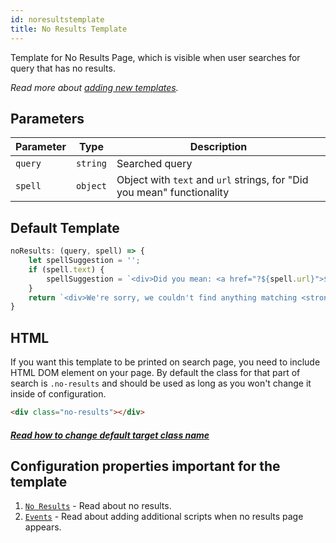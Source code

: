 ```yaml
---
id: noresultstemplate
title: No Results Template
---
```


Template for No Results Page, which is visible when user searches for query that has no results.

_Read more about [adding new templates](2-templates-0-overview.md#adding-new-templates)._

## Parameters
| Parameter 	  | Type 	     | Description |
|-------------	|----------- |--------------	|
| `query` | `string` | Searched query |
| `spell` | `object` | Object with `text` and `url` strings, for "Did you mean" functionality |

## Default Template

```js
noResults: (query, spell) => {
    let spellSuggestion = '';
    if (spell.text) {
        spellSuggestion = `<div>Did you mean: <a href="?${spell.url}">${spell.text}</a>?</div>`;
    }
    return `<div>We're sorry, we couldn't find anything matching <strong>${query}</strong>.</div>${spellSuggestion}`;
}
```

## HTML

If you want this template to be printed on search page, you need to include HTML DOM element on your page. By default the class for that part of search is `.no-results` and should be used as long as you won't change it inside of configuration.

```html
<div class="no-results"></div>
```

##### [Read how to change default target class name](1-configuration-15-noResults.md#target-location-of-results-in-dom)

## Configuration properties important for the template

1. [`No Results`](1-configuration-15-noResults.md) - Read about no results.
2. [`Events`](1-configuration-16-events.md#onfiltersupdate-when-user-changes-filters) - Read about adding additional scripts when no results page appears.